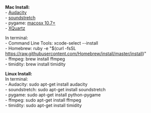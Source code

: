 **Mac Install:**  
\- [Audacity](http://www.fosshub.com/Audacity.html/audacity-macosx-ub-2.1.1.dmg)  
\- [soundstretch](http://www.surina.net/soundtouch/soundstretch_mac_osx_x64_1.7.0.zip)  
\- pygame: [macosx 10.7+](http://www.pygame.org/ftp/pygame-1.9.2pre-py2.7-macosx10.7.mpkg.zip)  
\- [XQuartz](http://xquartz.macosforge.org/downloads/SL/XQuartz-2.7.7.dmg)  

In terminal:  
\- Command Line Tools: xcode-select --install  
\- Homebrew: ruby -e "$(curl -fsSL https://raw.githubusercontent.com/Homebrew/install/master/install)"  
\- ffmpeg: brew install ffmpeg  
\- timidity: brew install timidity  


**Linux Install:**  
In terminal:  
\- Audacity: sudo apt-get install audacity  
\- soundstretch: sudo apt-get install soundstretch  
\- pygame: sudo apt-get install python-pygame  
\- ffmpeg: sudo apt-get install ffmpeg  
\- timidity: sudo apt-get install timidity  

